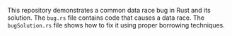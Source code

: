 This repository demonstrates a common data race bug in Rust and its solution.  The `bug.rs` file contains code that causes a data race. The `bugSolution.rs` file shows how to fix it using proper borrowing techniques.